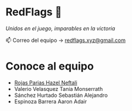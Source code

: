 # RedFlags 🚩
*Unidos en el juego, imparables en la victoria*

📫 Correo del equipo -> redflags.xyz@gmail.com

# Conoce al equipo
 - [Rojas Parias Hazel Neftali](https://github.com/hazelcode)
 - Valerio Velasquez Tania Monserrath
 - Sánchez Hurtado Sebastián Alejandro
 - Espinoza Barrera Aaron Adair
